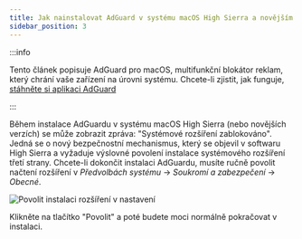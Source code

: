 ```yaml
---
title: Jak nainstalovat AdGuard v systému macOS High Sierra a novějším
sidebar_position: 3
---
```


:::info

Tento článek popisuje AdGuard pro macOS, multifunkční blokátor reklam, který chrání vaše zařízení na úrovni systému. Chcete-li zjistit, jak funguje, [stáhněte si aplikaci AdGuard](https://adguard.com/download.html?auto=true)

:::

Během instalace AdGuardu v systému macOS High Sierra (nebo novějších verzích) se může zobrazit zpráva: "Systémové rozšíření zablokováno". Jedná se o nový bezpečnostní mechanismus, který se objevil v softwaru High Sierra a vyžaduje výslovné povolení instalace systémového rozšíření třetí strany. Chcete-li dokončit instalaci AdGuardu, musíte ručně povolit načtení rozšíření v *Předvolbách systému* → *Soukromí a zabezpečení* → *Obecné*.

![Povolit instalaci rozšíření v nastavení](https://cdn.adtidy.org/public/Adguard/kb/PicturesEN/highsierra.png)

Klikněte na tlačítko "Povolit" a poté budete moci normálně pokračovat v instalaci.
